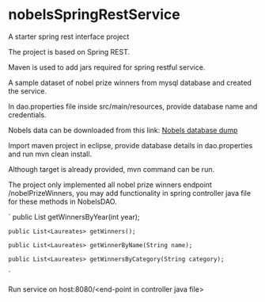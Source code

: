 # nobelsSpringRestService
A starter spring rest interface project

The project is based on Spring REST.

Maven is used to add jars required for spring restful service.

A sample dataset of nobel prize winners from mysql database and created the service.

<p>In dao.properties file inside src/main/resources, provide database name and credentials.</p>

Nobels data can be downloaded from this link: <a href="https://github.com/venkatsgithub1/nobels_mysql_dump">Nobels database dump</a>

<p>Import maven project in eclipse, provide database details in dao.properties and run mvn clean install.</p>
<p>Although target is already provided, mvn command can be run.</p>

<p>The project only implemented all nobel prize winners endpoint /nobelPrizeWinners, you may add functionality in spring controller java file for these methods in NobelsDAO.</p>
  
`
  public List<Laureates> getWinnersByYear(int year);

	public List<Laureates> getWinners();

	public List<Laureates> getWinnerByName(String name);

	public List<Laureates> getWinnersByCategory(String category);
`

<p>Run service on host:8080/&lt;end-point in controller java file&gt;</p>
